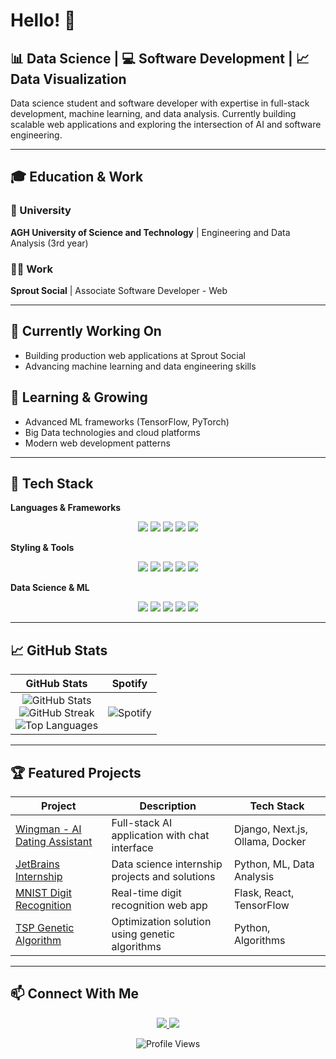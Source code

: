 # Hello! 👋

## 📊 Data Science | 💻 Software Development | 📈 Data Visualization

Data science student and software developer with expertise in full-stack development, 
machine learning, and data analysis. Currently building scalable web applications 
and exploring the intersection of AI and software engineering.

---

## 🎓 Education & Work

### 🏫 University
**AGH University of Science and Technology** | Engineering and Data Analysis (3rd year)  
### 👷‍♂️ Work
**Sprout Social** | Associate Software Developer - Web

---

## 🔭 Currently Working On

- Building production web applications at Sprout Social
- Advancing machine learning and data engineering skills

## 🌱 Learning & Growing

- Advanced ML frameworks (TensorFlow, PyTorch)
- Big Data technologies and cloud platforms
- Modern web development patterns

---

## 💼 Tech Stack

**Languages & Frameworks**
<p align="center">
    <img src="https://img.shields.io/badge/Python-3776AB?style=for-the-badge&logo=python&logoColor=white" />
    <img src="https://img.shields.io/badge/TypeScript-3178C6?style=for-the-badge&logo=typescript&logoColor=white" />
    <img src="https://img.shields.io/badge/React-61DAFB?style=for-the-badge&logo=react&logoColor=black" />
    <img src="https://img.shields.io/badge/Angular-DD0031?style=for-the-badge&logo=angular&logoColor=white" />
    <img src="https://img.shields.io/badge/Next.js-000000?style=for-the-badge&logo=next.js&logoColor=white" />
</p>

**Styling & Tools**
<p align="center">
    <img src="https://img.shields.io/badge/SCSS-CC6699?style=for-the-badge&logo=sass&logoColor=white" />
    <img src="https://img.shields.io/badge/Tailwind-06B6D4?style=for-the-badge&logo=tailwind-css&logoColor=white" />
    <img src="https://img.shields.io/badge/Docker-2496ED?style=for-the-badge&logo=docker&logoColor=white" />
    <img src="https://img.shields.io/badge/Git-F05032?style=for-the-badge&logo=git&logoColor=white" />
    <img src="https://img.shields.io/badge/Linux-FCC624?style=for-the-badge&logo=linux&logoColor=black" />
</p>

**Data Science & ML**
<p align="center">
    <img src="https://img.shields.io/badge/TensorFlow-FF6F00?style=for-the-badge&logo=tensorflow&logoColor=white" />
    <img src="https://img.shields.io/badge/Scikit%20Learn-F7931E?style=for-the-badge&logo=scikit-learn&logoColor=white" />
    <img src="https://img.shields.io/badge/Pandas-150458?style=for-the-badge&logo=pandas&logoColor=white" />
    <img src="https://img.shields.io/badge/NumPy-013243?style=for-the-badge&logo=numpy&logoColor=white" />
    <img src="https://img.shields.io/badge/PostgreSQL-4169E1?style=for-the-badge&logo=postgresql&logoColor=white" />
</p>

---

## 📈 GitHub Stats

<div align="center">

| GitHub Stats | Spotify |
|:---:|:---:|
| ![GitHub Stats](https://github-readme-stats.vercel.app/api?username=birzyk6&show_icons=true&theme=github_dark_dimmed)<br/>![GitHub Streak](https://github-readme-streak-stats.herokuapp.com/?user=birzyk6&theme=github_dark_dimmed)<br/>![Top Languages](https://github-readme-stats.vercel.app/api/top-langs/?username=birzyk6&layout=compact&theme=github_dark_dimmed&hide=html) | ![Spotify](https://spotify-recently-played-readme.vercel.app/api?user=21limiqxkcsw5pi4grz2dc2bq&width=300) |

</div>

---

## 🏆 Featured Projects
<div align="center">
  
| Project | Description | Tech Stack |
|---------|-------------|------------|
| [Wingman - AI Dating Assistant](https://github.com/birzyk6/wingman) | Full-stack AI application with chat interface | Django, Next.js, Ollama, Docker |
| [JetBrains Internship](https://github.com/birzyk6/jetbrains-internship) | Data science internship projects and solutions | Python, ML, Data Analysis |
| [MNIST Digit Recognition](https://github.com/birzyk6/inteligencja-obliczeniowa/tree/main/neural_networks_project) | Real-time digit recognition web app | Flask, React, TensorFlow |
| [TSP Genetic Algorithm](https://github.com/birzyk6/inteligencja-obliczeniowa/tree/main/komiwoj) | Optimization solution using genetic algorithms | Python, Algorithms |

</div>

---

## 📫 Connect With Me

<p align="center">
  <a href="https://www.linkedin.com/in/bartosz-irzyk-75a365295/">
    <img src="https://img.shields.io/badge/LinkedIn-0077B5?style=for-the-badge&logo=linkedin&logoColor=white" />
  </a>
  <a href="mailto:birzyk6@gmail.com">
    <img src="https://img.shields.io/badge/Email-D14836?style=for-the-badge&logo=gmail&logoColor=white" />
  </a>
</p>

<p align="center">
  <img src="https://komarev.com/ghpvc/?username=birzyk6&color=blueviolet" alt="Profile Views" />
</p>
